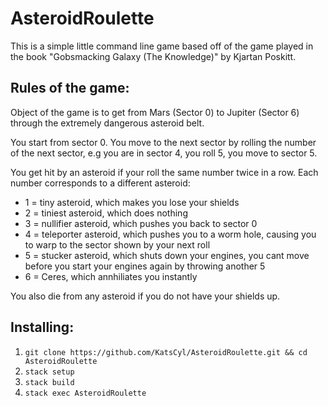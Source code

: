 AsteroidRoulette
================

This is a simple little command line game based off of
the game played in the book "Gobsmacking Galaxy (The Knowledge)" by Kjartan Poskitt.

Rules of the game:
------------------
Object of the game is to get from Mars (Sector 0) to Jupiter (Sector 6) through the
extremely dangerous asteroid belt.

You start from sector 0. You move to the next sector by rolling the number of the next
sector, e.g you are in sector 4, you roll 5, you move to sector 5.

You get hit by an asteroid if your roll the same number twice in a row. Each number corresponds
to a different asteroid:
  * 1 = tiny asteroid, which makes you lose your shields
  * 2 = tiniest asteroid, which does nothing
  * 3 = nullifier asteroid, which pushes you back to sector 0
  * 4 = teleporter asteroid, which pushes you to a worm hole, causing you to warp to the sector shown by your next roll
  * 5 = stucker asteroid, which shuts down your engines, you cant move before you start your engines again by throwing another 5
  * 6 = Ceres, which annhiliates you instantly

You also die from any asteroid if you do not have your shields up.

Installing:
----------
1. `git clone https://github.com/KatsCyl/AsteroidRoulette.git && cd AsteroidRoulette`
2. `stack setup`
3. `stack build`
4. `stack exec AsteroidRoulette`
